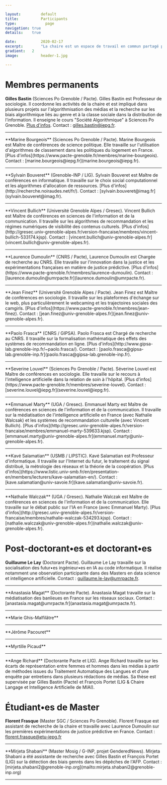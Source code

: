 ```yaml
---

layout:			default
title:  		Participants
type:			  page
navigation: true
details:    true

date:   		2020-02-17
excerpt: 		"La chaire est un espace de travail en commun partagé par des chercheur•es et enseignant•es-chercheur•es de l'Université Grenoble Alpes principalement. Elle accueille aussi des chercheur•es post-doctorant•es et des doctorant•es sur des projets de recherche portés par ses membres ainsi que des étudiant•es de Master contribuant à ces projets."
gradient: 	2
image: 			header-1.jpg

---
```


# Membres permanents

**Gilles Bastin** (Sciences Po Grenoble / Pacte). Gilles Bastin est Professeur de sociologie. Il coordonne les activités de la chaire et est impliqué dans plusieurs projets sur l'algorithmisation des médias et la recherche sur les biais algorithmique liés au genre et à la classe sociale dans la distribution de l'information. Il enseigne le cours "Société Algorithmique" à Sciences Po Grenoble. [Plus d'infos](gillesbastin.github.io/). Contact : [gilles.bastin@iepg.fr](mailto:gilles.bastin@iepg.fr).
<hr>
**Marine Bourgeois** (Sciences Po Grenoble / Pacte). Marine Bourgeois est Maître de conférences de science politique. Elle travaille sur l'utilisation d'algorithmes de classement dans les politiques du logement en France. [Plus d'infos](https://www.pacte-grenoble.fr/membres/marine-bourgeois). Contact : [marine.bourgeois@iepg.fr](marine.bourgeois@iepg.fr).
<hr>
**Sylvain Bouveret** (Grenoble-INP / LIG). Sylvain Bouveret est Maître de conférences en informatique. Il travaille sur le choix social computationnel et les algorithmes d'allocation de ressources. [Plus d'infos](http://recherche.noiraudes.net/fr/). Contact : [sylvain.bouveret@imag.fr](sylvain.bouveret@imag.fr).
<hr>
**Vincent Bullich** (Université Grenoble Alpes / Gresec). Vincent Bullich est Maître de conférences en sciences de l'information et de la communication. Il travaille sur les algorithmes de recommandation et les régimes numériques de visibilité des contenus culturels. [Plus d'infos](http://gresec.univ-grenoble-alpes.fr/version-francaise/membres/vincent-bullich-533174.kjsp). Contact : [vincent.bullich@univ-grenoble-alpes.fr](vincent.bullich@univ-grenoble-alpes.fr).
<hr>
**Laurence Dumoulin** (CNRS / Pacte), Laurence Dumoulin est Chargée de recherche au CNRS. Elle travaille sur l'innovation dans la justice et les expérimentations françaises en matière de justice prédictive. [Plus d'infos](https://www.pacte-grenoble.fr/membres/laurence-dumoulin). Contact : [laurence.dumoulin@umrpacte.fr](laurence.dumoulin@umrpacte.fr).
<hr>
**Jean Finez** (Université Grenoble Alpes / Pacte). Jean Finez est Maître de conférences en sociologie. Il travaille sur les plateformes d'échange sur le web, plus particulièrement le webcaming et les trajectoires sociales des camgirls. [Plus d'infos](https://www.pacte-grenoble.fr/membres/jean-finez). Contact : [jean.finez@univ-grenoble-alpes.fr](jean.finez@univ-grenoble-alpes.fr).
<hr>
**Paolo Frasca** (CNRS / GIPSA). Paolo Frasca est Chargé de recherche au CNRS. Il travaille sur la formalisation mathématique des effets des systèmes de recommandation en ligne. [Plus d'infos](http://www.gipsa-lab.grenoble-inp.fr/~paolo.frasca/). Contact : [paolo.frasca@gipsa-lab.grenoble-inp.fr](paolo.frasca@gipsa-lab.grenoble-inp.fr).
<hr>
**Severine Louvel** (Sciences Po Grenoble / Pacte). Séverine Louvel est Maître de conférences en sociologie. Elle travaille sur le recours à l'intelligence artificielle dans la relation de soin à l'hôpital. [Plus d'infos](https://www.pacte-grenoble.fr/membres/severine-louvel). Contact : [severine.louvel@iepg.fr](severine.louvel@iepg.fr).
<hr>
**Emmanuel Marty** (UGA / Gresec). Emmanuel Marty est Maître de conférences en sciences de l'information et de la communication. Il travaille sur la médiatisation de l'intelligence artificielle en France (avec Nathalie Walcsak) et les systèmes de recommandation culturelle (avec Vincent Bullich). [Plus d'infos](http://gresec.univ-grenoble-alpes.fr/version-francaise/membres/emmanuel-marty-539633.kjsp). Contact :[emmanuel.marty@univ-grenoble-alpes.fr](emmanuel.marty@univ-grenoble-alpes.fr).
<hr>
**Kavé Salamatian** (USMB / LIPSTIC). Kavé Salamatian est Professeur d'informatique. Il travaille sur l'Internet du futur, le traitement du signal distribué, la métrologie des réseaux et la théorie de la coopération. [Plus d'infos](https://www.listic.univ-smb.fr/en/presentation-en/members/lecturers/kave-salamatian-en/). Contact : [kave.salamatian@univ-savoie.fr](kave.salamatian@univ-savoie.fr).
<hr>
**Nathalie Walczak** (UGA / Gresec). Nathalie Walczak est Maître de conférences en sciences de l'information et de la communication. Elle travaille sur le débat public sur l'IA en France (avec Emmanuel Marty). [Plus d'infos](http://gresec.univ-grenoble-alpes.fr/version-francaise/membres/nathalie-walczak-534293.kjsp). Contact : [nathalie.walczak@univ-grenoble-alpes.fr](nathalie.walczak@univ-grenoble-alpes.fr).

# Post-doctorant•es et doctorant•es

**Guillaume Le Lay** (Doctorant Pacte). Guillaume Le Lay travaille sur la socialisation des futur•es ingénieur•es en IA au code informatique. Il réalise notamment une observation participante dans des Masters en data science et intelligence artificielle. Contact : [guillaume.le-lay@umrpacte.fr](guillaume.le-lay@umrpacte.fr).
<hr>
**Anastasia Magat** (Doctorante Pacte). Anastasia Magat travaille sur la médiatisation des banlieues en France sur les réseaux sociaux. Contact : [anastasia.magat@umrpacte.fr](anastasia.magat@umrpacte.fr).
<hr>
**Marie Ghis-Malfilâtre**
<hr>
**Jérôme Pacouret**
<hr>
**Myrtille Picaud**
<hr>
**Ange Richard** (Doctorante Pacte et LIG). Ange Richard travaille sur les écarts de représentation entre femmes et hommes dans les médias à partir de méthodes issues du Traitement Automatique des Langues et d'une enquête par entretiens dans plusieurs rédactions de médias. Sa thèse est supervisée par Gilles Bastin (Pacte) et François Portet (LIG & Chaire Langage et Intelligence Artificielle de MIAI).

# Étudiant•es de Master

**Florent Frasque** (Master SGC / Sciences Po Grenoble). Florent Frasque est assistant de recherche de la chaire et travaille avec Laurence Dumoulin sur les premières expérimentations de justice prédictive en France. Contact : [florent.frasque@etu-iepg.fr](mailto:florent.frasque@etu-iepg.fr)
<hr>
**Mirjeta Shabani** (Master Mosig / G-INP, projet GenderedNews). Mirjeta Shabani a été assistante de recherche avec Gilles Bastin et François Portet (LIG) sur la détection des biais genrés dans les dépêches de l'AFP. Contact : [mirjeta.shabani2@grenoble-inp.org](mailto:mirjeta.shabani2@grenoble-inp.org)
<hr>
